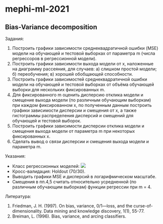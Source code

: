 # mephi-ml-2021
## Bias-Variance decomposition

Задания:
1. Построить графики зависимости среднеквадратичной ошибки (MSE) модели на обучающей и тестовой выборках от параметра m (числа регрессоров в регрессионной модели).
2. Построить графики зависимости выхода модели от x, наложенные на диаграмму рассеяния, для случаев: а) слишком простой модели; б) переобучения; в) хорошей обобщающей способности.
3. Построить графики зависимостей среднеквадратичной ошибки модели на обучающей и тестовой выборках от объёма обучающей выборки для нескольких фиксированных m.
4. Для фиксированного m оценить дисперсию отклика модели и смещение выхода модели (по различным обучающим выборкам) при каждом фиксированном x, по полученным данным построить графики зависимости дисперсии и смещения от x, а также гистограммы распределения дисперсий и смещений для обучающей и тестовой выборок.
5. Построить графики зависимости дисперсии отклика модели и смещения выхода модели от параметра m при некоторых фиксированных x.
6. Сделать вывод о связи дисперсии и смещения выхода модели и параметра m.

Указания:
* Класс регрессионных моделей: <img src="https://render.githubusercontent.com/render/math?math=h(x) = \beta_{0} + \sum_{i=1}^{m} \beta_{i}x^i">
* Кросс-валидация: Holdout (70/30).
* Выводить графики MSE и дисперсий в логарифмическом масштабе.
* Смещения в пп.4,5 считать относительно усредненной (по различным обучающим выборкам) функции регрессии при m = 4.

Литература:
1. Friedman, J. H. (1997). On bias, variance, 0/1—loss, and the curse-of-dimensionality. Data mining and knowledge discovery, 1(1), 55-77.
2. Breiman, L. (1996). Bias, variance, and arcing classifiers.
